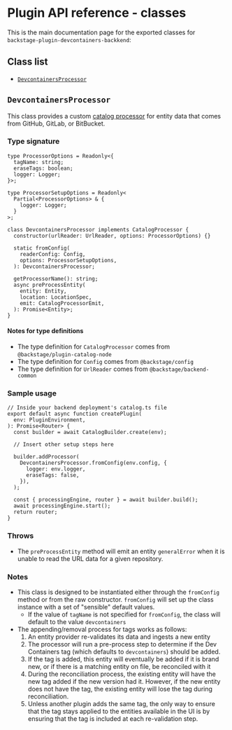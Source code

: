 # Plugin API reference - classes

This is the main documentation page for the exported classes for `backstage-plugin-devcontainers-backkend`:

## Class list

- [`DevcontainersProcessor`](#devcontainersprocessor)

## `DevcontainersProcessor`

This class provides a custom [catalog processor](https://backstage.io/docs/features/software-catalog/external-integrations/#custom-processors) for entity data that comes from GitHub, GitLab, or BitBucket.

### Type signature

```tsx
type ProcessorOptions = Readonly<{
  tagName: string;
  eraseTags: boolean;
  logger: Logger;
}>;

type ProcessorSetupOptions = Readonly<
  Partial<ProcessorOptions> & {
    logger: Logger;
  }
>;

class DevcontainersProcessor implements CatalogProcessor {
  constructor(urlReader: UrlReader, options: ProcessorOptions) {}

  static fromConfig(
    readerConfig: Config,
    options: ProcessorSetupOptions,
  ): DevcontainersProcessor;

  getProcessorName(): string;
  async preProcessEntity(
    entity: Entity,
    location: LocationSpec,
    emit: CatalogProcessorEmit,
  ): Promise<Entity>;
}
```

#### Notes for type definitions

- The type definition for `CatalogProcessor` comes from `@backstage/plugin-catalog-node`
- The type definition for `Config` comes from `@backstage/config`
- The type definition for `UrlReader` comes from `@backstage/backend-common`

### Sample usage

```tsx
// Inside your backend deployment's catalog.ts file
export default async function createPlugin(
  env: PluginEnvironment,
): Promise<Router> {
  const builder = await CatalogBuilder.create(env);

  // Insert other setup steps here

  builder.addProcessor(
    DevcontainersProcessor.fromConfig(env.config, {
      logger: env.logger,
      eraseTags: false,
    }),
  );

  const { processingEngine, router } = await builder.build();
  await processingEngine.start();
  return router;
}
```

### Throws

- The `preProcessEntity` method will emit an entity `generalError` when it is unable to read the URL data for a given repository.

### Notes

- This class is designed to be instantiated either through the `fromConfig` method or from the raw constructor. `fromConfig` will set up the class instance with a set of "sensible" default values.
  - If the value of `tagName` is not specified for `fromConfig`, the class will default to the value `devcontainers`
- The appending/removal process for tags works as follows:
  1.  An entity provider re-validates its data and ingests a new entity
  2.  The processor will run a pre-process step to determine if the Dev Containers tag (which defaults to `devcontainers`) should be added.
  3.  If the tag is added, this entity will eventually be added if it is brand new, or if there is a matching entity on file, be reconciled with it
  4.  During the reconciliation process, the existing entity will have the new tag added if the new version had it. However, if the new entity does not have the tag, the existing entity will lose the tag during reconciliation.
  5.  Unless another plugin adds the same tag, the only way to ensure that the tag stays applied to the entities available in the UI is by ensuring that the tag is included at each re-validation step.
